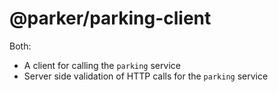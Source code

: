# @parker/parking-client

Both:

- A client for calling the `parking` service
- Server side validation of HTTP calls for the `parking` service
